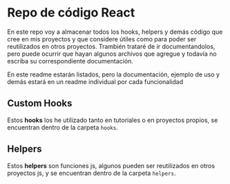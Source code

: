 # Repo de código React

En este repo voy a almacenar todos los hooks, helpers y demás código que cree en mis proyectos y que considere útiles como para poder ser reutilizados en otros proyectos.
Trambién trataré de ir documentandolos, pero puede ocurrir que hayan algunos archivos que agregue y todavía no escriba su correspondiente documentación.

En este readme estarán listados, pero la documentación, ejemplo de uso y demás estará en un readme individual por cada funcionalidad

## Custom Hooks

Estos **hooks** los he utilizado tanto en tutoriales o en proyectos propios, se encuentran dentro de la carpeta `hooks`.

## Helpers

Estos **helpers** son funciones js, algunos pueden ser reutilizados en otros proyectos js, y se encuentran dentro de la carpeta `helpers`.
